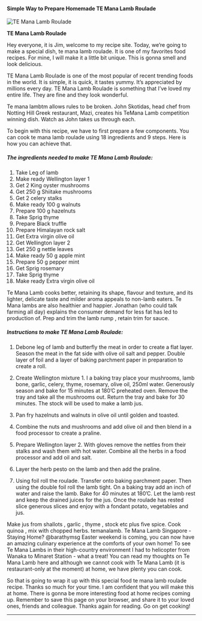             

#### Simple Way to Prepare Homemade TE Mana Lamb Roulade

![TE Mana Lamb Roulade](https://img-global.cpcdn.com/recipes/76abe0a9284ad61a/751x532cq70/te-mana-lamb-roulade-recipe-main-photo.jpg)

**TE Mana Lamb Roulade**

Hey everyone, it is Jim, welcome to my recipe site. Today, we’re going to make a special dish, te mana lamb roulade. It is one of my favorites food recipes. For mine, I will make it a little bit unique. This is gonna smell and look delicious.

TE Mana Lamb Roulade is one of the most popular of recent trending foods in the world. It is simple, it is quick, it tastes yummy. It’s appreciated by millions every day. TE Mana Lamb Roulade is something that I’ve loved my entire life. They are fine and they look wonderful.

Te mana lambtm allows rules to be broken. John Skotidas, head chef from Notting Hill Greek restaurant, Mazi, creates his TeMana Lamb competition winning dish. Watch as John takes us through each.

To begin with this recipe, we have to first prepare a few components. You can cook te mana lamb roulade using 18 ingredients and 9 steps. Here is how you can achieve that.

##### The ingredients needed to make TE Mana Lamb Roulade:

1.  Take Leg of lamb
2.  Make ready Wellington layer 1
3.  Get 2 King oyster mushrooms
4.  Get 250 g Shiitake mushrooms
5.  Get 2 celery stalks
6.  Make ready 100 g walnuts
7.  Prepare 100 g hazelnuts
8.  Take Sprig thyme
9.  Prepare Black truffle
10.  Prepare Himalayan rock salt
11.  Get Extra virgin olive oil
12.  Get Wellington layer 2
13.  Get 250 g nettle leaves
14.  Make ready 50 g apple mint
15.  Prepare 50 g pepper mint
16.  Get Sprig rosemary
17.  Take Sprig thyme
18.  Make ready Extra virgin olive oil

Te Mana Lamb cooks better, retaining its shape, flavour and texture, and its lighter, delicate taste and milder aroma appeals to non-lamb eaters. Te Mana lambs are also healthier and happier. Jonathan (who could talk farming all day) explains the consumer demand for less fat has led to production of. Prep and trim the lamb rump , retain trim for sauce.

##### Instructions to make TE Mana Lamb Roulade:

1.  Debone leg of lamb and butterfly the meat in order to create a flat layer. Season the meat in the fat side with olive oil salt and pepper. Double layer of foil and a layer of baking parchment paper in preparation to create a roll.

3.  Create Wellington mixture 1. I a baking tray place your mushrooms, lamb bone, garlic, celery, thyme, rosemary, olive oil, 250ml water. Generously season and bake for 15 minutes at 180’C preheated oven. Remove the tray and take all the mushrooms out. Return the tray and bake for 30 minutes. The stock will be used to make a lamb jus.
4.  Pan fry hazelnuts and walnuts in olive oil until golden and toasted.
5.  Combine the nuts and mushrooms and add olive oil and then blend in a food processor to create a praline.
6.  Prepare Wellington layer 2. With gloves remove the nettles from their stalks and wash them with hot water. Combine all the herbs in a food processor and add oil and salt.

8.  Layer the herb pesto on the lamb and then add the praline.
9.  Using foil roll the roulade. Transfer onto baking parchment paper. Then using the double foil roll the lamb tight. On a baking tray add an inch of water and raise the lamb. Bake for 40 minutes at 180’C. Let the lamb rest and keep the drained juices for the jus. Once the roulade has rested slice generous slices and enjoy with a fondant potato, vegetables and jus.

Make jus from shallots , garlic , thyme , stock etc plus five spice. Cook quinoa , mix with chopped herbs. temanalamb. Te Mana Lamb Singapore - Staying Home? @barathymsg Easter weekend is coming, you can now have an amazing culinary experience at the comforts of your own home! To see Te Mana Lambs in their high-country environment I had to helicopter from Wanaka to Minaret Station - what a treat! You can read my thoughts on Te Mana Lamb here and although we cannot cook with Te Mana Lamb (it is restaurant-only at the moment) at home, we have plenty you can cook.

So that is going to wrap it up with this special food te mana lamb roulade recipe. Thanks so much for your time. I am confident that you will make this at home. There is gonna be more interesting food at home recipes coming up. Remember to save this page on your browser, and share it to your loved ones, friends and colleague. Thanks again for reading. Go on get cooking!

* * *